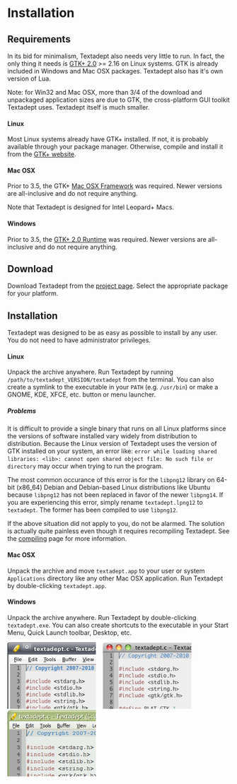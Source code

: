 # Installation

## Requirements

In its bid for minimalism, Textadept also needs very little to run. In fact, the
only thing it needs is [GTK+ 2.0](http://gtk.org) >= 2.16 on Linux systems. GTK
is already included in Windows and Mac OSX packages. Textadept also has it's own
version of Lua.

Note: for Win32 and Mac OSX, more than 3/4 of the download and unpackaged
application sizes are due to GTK, the cross-platform GUI toolkit Textadept uses.
Textadept itself is much smaller.

#### Linux

Most Linux systems already have GTK+ installed. If not, it is probably available
through your package manager. Otherwise, compile and install it from the
[GTK+ website](http://www.gtk.org/download-linux.html).

#### Mac OSX

Prior to 3.5, the GTK+ [Mac OSX Framework][GTK-OSX] was required. Newer versions
are all-inclusive and do not require anything.

[GTK-OSX]: http://code.google.com/p/textadept/downloads/detail?name=Gtk-Framework-2.14.3-2-test1.dmg

Note that Textadept is designed for Intel Leopard+ Macs.

#### Windows

Prior to 3.5, the [GTK+ 2.0 Runtime](http://sourceforge.net/projects/gtk-win/)
was required. Newer versions are all-inclusive and do not require anything.

## Download

Download Textadept from the [project page](http://textadept.googlecode.com/).
Select the appropriate package for your platform.

## Installation

Textadept was designed to be as easy as possible to install by any user. You do
not need to have administrator privileges.

#### Linux

Unpack the archive anywhere. Run Textadept by running
`/path/to/textadept_VERSION/textadept` from the terminal. You can also create a
symlink to the executable in your `PATH` (e.g. `/usr/bin`) or make a GNOME, KDE,
XFCE, etc. button or menu launcher.

##### Problems

It is difficult to provide a single binary that runs on all Linux platforms
since the versions of software installed vary widely from distribution to
distribution. Because the Linux version of Textadept uses the version of GTK
installed on your system, an error like: `error while loading shared  libraries:
<lib>: cannot open shared object file: No such file or directory` may occur when
trying to run the program.

The most common occurance of this error is for the `libpng12` library on 64-bit
(x86\_64) Debian and Debian-based Linux distributions like Ubuntu because
`libpng12` has not been replaced in favor of the newer `libpng14`. If you are
experiencing this error, simply rename `textadept.lpng12` to `textadept`. The
former has been compiled to use `libpng12`.

If the above situation did not apply to you, do not be alarmed. The solution is
actually quite painless even though it requires recompiling Textadept. See the
[compiling](12_Compiling.html) page for more information.

#### Mac OSX

Unpack the archive and move `textadept.app` to your user or system
`Applications` directory like any other Mac OSX application. Run Textadept by
double-clicking `textadept.app`.

#### Windows

Unpack the archive anywhere. Run Textadept by double-clicking `textadept.exe`.
You can also create shortcuts to the executable in your Start Menu, Quick Launch
toolbar, Desktop, etc.

![Linux](images/linux.png)
&nbsp;&nbsp;
![Mac OSX](images/macosx.png)
&nbsp;&nbsp;
![Win32](images/win32.png)
